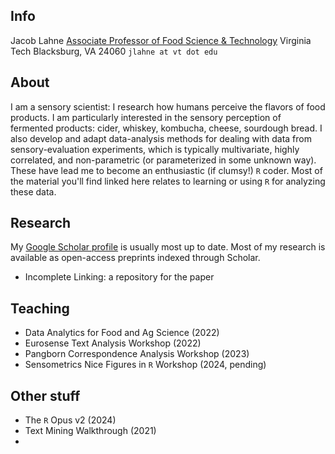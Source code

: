 ## Info

Jacob Lahne
[Associate Professor of Food Science & Technology](https://www.fst.vt.edu/aboutus/faculty/jlahne.html)
Virginia Tech
Blacksburg, VA 24060
`jlahne at vt dot edu`

## About

I am a sensory scientist: I research how humans perceive the flavors of food products.  I am particularly interested in the sensory perception of fermented products: cider, whiskey, kombucha, cheese, sourdough bread.  I also develop and adapt data-analysis methods for dealing with data from sensory-evaluation experiments, which is typically multivariate, highly correlated, and non-parametric (or parameterized in some unknown way).  These have lead me to become an enthusiastic (if clumsy!) `R` coder.  Most of the material you'll find linked here relates to learning or using `R` for analyzing these data.

## Research

My [Google Scholar profile](https://scholar.google.com/citations?user=f-3bd00AAAAJ&hl=en) is usually most up to date.  Most of my research is available as open-access preprints indexed through Scholar.  

- Incomplete Linking: a repository for the paper


## Teaching

- Data Analytics for Food and Ag Science (2022)
- Eurosense Text Analysis Workshop (2022)
- Pangborn Correspondence Analysis Workshop (2023)
- Sensometrics Nice Figures in `R` Workshop (2024, pending)

## Other stuff

- The `R` Opus v2 (2024)
- Text Mining Walkthrough (2021)
- 
